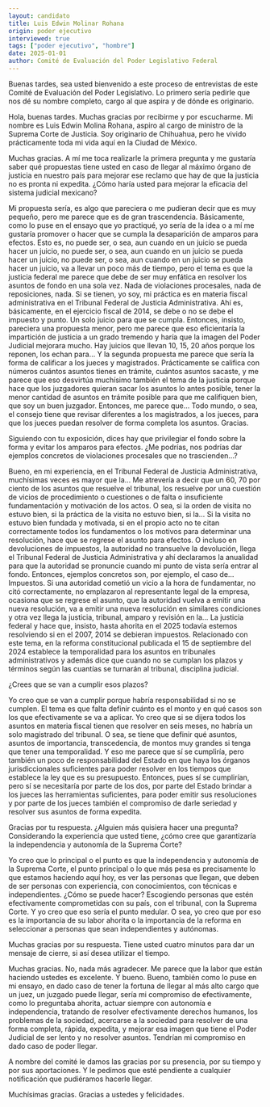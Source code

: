 ```yaml
---
layout: candidato
title: Luis Edwin Molinar Rohana
origin: poder ejecutivo
interviewed: true
tags: ["poder ejecutivo", "hombre"]
date: 2025-01-01
author: Comité de Evaluación del Poder Legislativo Federal
---
```


Buenas tardes, sea usted bienvenido a este proceso de entrevistas de este Comité de Evaluación del Poder Legislativo.  Lo primero sería pedirle que nos dé su nombre completo, cargo al que aspira y de dónde es originario.

Hola, buenas tardes. Muchas gracias por recibirme y por escucharme.  Mi nombre es Luis Edwin Molina Rohana, aspiro al cargo de ministro de la Suprema Corte de Justicia.  Soy originario de Chihuahua, pero he vivido prácticamente toda mi vida aquí en la Ciudad de México.

Muchas gracias. A mí me toca realizarle la primera pregunta y me gustaría saber qué propuestas tiene usted  en caso de llegar al máximo órgano de justicia en nuestro país para mejorar ese reclamo que hay  de que la justicia no es pronta ni expedita. ¿Cómo haría usted para mejorar la eficacia del sistema judicial  mexicano?

Mi propuesta sería, es algo que pareciera o me pudieran decir que es muy pequeño, pero me parece que es de gran trascendencia.  Básicamente, como lo puse en el ensayo que yo practiqué, yo sería de la idea o a mí me gustaría promover o hacer que se cumpla  la desaparición de amparos para efectos. Esto es, no puede ser, o sea, aun cuando en un juicio se pueda hacer un juicio,  no puede ser, o sea, aun cuando en un juicio se pueda hacer un juicio, no puede ser, o sea, aun cuando en un juicio se pueda hacer un juicio,  va a llevar un poco más de tiempo, pero el tema es que la justicia federal me parece que debe de ser muy enfática en resolver los asuntos de fondo  en una sola vez. Nada de violaciones procesales, nada de reposiciones, nada. Si se tienen, yo soy, mi práctica es en materia fiscal administrativa  en el Tribunal Federal de Justicia Administrativa. Ahí es, básicamente, en el ejercicio fiscal de 2014, se debe o no se debe el impuesto y punto.  Un solo juicio para que se cumpla.
Entonces, insisto, pareciera una propuesta menor, pero me parece que eso eficientaría la impartición de justicia a un grado tremendo  y haría que la imagen del Poder Judicial mejorara mucho. Hay juicios que llevan 10, 15, 20 años porque los reponen, los echan para…
Y la segunda propuesta me parece que sería la forma de calificar a los jueces y magistrados.  Prácticamente se califica con números cuántos asuntos tienes en trámite, cuántos asuntos sacaste, y me parece que eso desvirtúa muchísimo también el tema de la justicia  porque hace que los juzgadores quieran sacar los asuntos lo antes posible, tener la menor cantidad de asuntos en trámite posible para que me califiquen bien, que soy un buen juzgador.  Entonces, me parece que…  Todo mundo, o sea, el consejo tiene que revisar diferentes a los magistrados, a los jueces, para que los jueces puedan resolver de forma completa los asuntos.  Gracias.

Siguiendo con tu exposición, dices hay que privilegiar el fondo sobre la forma y evitar los amparos para efectos.  ¿Me podrías, nos podrías dar ejemplos concretos de violaciones procesales que no trascienden…?

Bueno, en mi experiencia, en el Tribunal Federal de Justicia Administrativa, muchísimas veces es mayor que la…  Me atrevería a decir que un 60, 70 por ciento de los asuntos que resuelve el tribunal, los resuelve por una cuestión de vicios de procedimiento o cuestiones  o de falta o insuficiente fundamentación y motivación de los actos.  O sea, si la orden de visita no estuvo bien, si la práctica de la visita no estuvo bien, si la…  Si la visita no estuvo bien fundada y motivada, si en el propio acto no te citan correctamente todos los fundamentos  o los motivos para determinar una resolución, hace que se regrese el asunto para efectos.  O incluso en devoluciones de impuestos, la autoridad no transuelve la devolución, llega el Tribunal Federal de Justicia Administrativa  y ahí declaramos la anualidad para que la autoridad se pronuncie cuando mi punto de vista sería entrar al fondo.  Entonces, ejemplos concretos son, por ejemplo, el caso de…  Impuestos.  Si una autoridad cometió un vicio a la hora de fundamentar, no citó correctamente,  no emplazaron al representante legal de la empresa, ocasiona que se regrese el asunto,  que la autoridad vuelva a emitir una nueva resolución, va a emitir una nueva resolución en similares condiciones  y otra vez llega la justicia, tribunal, amparo y revisión en la…  La justicia federal y hace que, insisto, hasta ahorita en el 2025 todavía estemos resolviendo  si en el 2007, 2014 se debieran impuestos.  Relacionado con este tema, en la reforma constitucional publicada el 15 de septiembre del 2024  establece la temporalidad para los asuntos en tribunales administrativos  y además dice que cuando no se cumplan los plazos y términos según las cuantías se turnarán al tribunal,  disciplina judicial.

¿Crees que se van a cumplir esos plazos?

Yo creo que se van a cumplir porque habría responsabilidad si no se cumplen.  El tema es que falta definir cuánto es el monto y en qué casos son los que efectivamente se va a aplicar.  Yo creo que si se dijera todos los asuntos en materia fiscal tienen que resolver en seis meses,  no habría un solo magistrado del tribunal.  O sea, se tiene que definir qué asuntos, asuntos de importancia, transcedencia, de montos muy grandes  si tenga que tener una temporalidad.  Y eso me parece que sí se cumpliría, pero también un poco de responsabilidad del Estado  en que haya los órganos jurisdiccionales suficientes para poder resolver en los tiempos que establece la ley  que es su presupuesto.
Entonces, pues sí se cumplirían, pero sí se necesitaría por parte de los dos,  por parte del Estado brindar a los jueces las herramientas suficientes,  para poder emitir sus resoluciones y por parte de los jueces también el compromiso de darle seriedad  y resolver sus asuntos de forma expedita.

Gracias por tu respuesta.  ¿Alguien más quisiera hacer una pregunta?  Considerando la experiencia que usted tiene, ¿cómo cree que garantizaría la independencia y autonomía de la Suprema Corte?

Yo creo que lo principal o el punto es que la independencia y autonomía de la Suprema Corte,  el punto principal o lo que más pesa es precisamente lo que estamos haciendo aquí hoy,  es ver las personas que llegan, que deben de ser personas con experiencia, con conocimientos, con técnicas e independientes.  ¿Cómo se puede hacer?  Escogiendo personas que estén efectivamente comprometidas con su país, con el tribunal, con la Suprema Corte.  Y yo creo que eso sería el punto medular.  O sea, yo creo que por eso es la importancia de su labor ahorita o la importancia de la reforma en seleccionar a personas que sean independientes y autónomas.

Muchas gracias por su respuesta.  Tiene usted cuatro minutos para dar un mensaje de cierre, si así desea utilizar el tiempo.

Muchas gracias.  No, nada más agradecer.  Me parece que la labor que están haciendo ustedes es excelente.  Y bueno.  Bueno, también como lo puse en mi ensayo, en dado caso de tener la fortuna de llegar al más alto cargo que un juez, un juzgado puede llegar,  sería mi compromiso de efectivamente, como lo preguntaba ahorita, actuar siempre con autonomía e independencia,  tratando de resolver efectivamente derechos humanos, los problemas de la sociedad,  acercarse a la sociedad para resolver de una forma completa, rápida, expedita,  y mejorar esa imagen que tiene el Poder Judicial de ser lento y no resolver asuntos.  Tendrían mi compromiso en dado caso de poder llegar.

A nombre del comité le damos las gracias por su presencia, por su tiempo y por sus aportaciones.  Y le pedimos que esté pendiente a cualquier notificación que pudiéramos hacerle llegar.

Muchísimas gracias.  Gracias a ustedes y felicidades.

